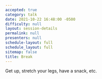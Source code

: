 ```yaml
---
accepted: true
category: talk
date: 2021-10-22 16:48:00 -0500
difficulty: null
layout: session-details
permalink: null
presenters: null
schedule-layout: full
schedule_layout: full
sitemap: false
title: Break
---
```


Get up, stretch your legs, have a snack, etc.